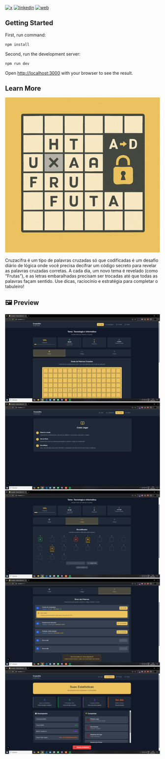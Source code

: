 [![x](https://img.shields.io/badge/X-000000?style=for-the-badge&logo=X&logoColor=white)](https://twitter.com/t_h_e_u)
[![linkedin](https://img.shields.io/badge/Linkedin-0A66C2?style=for-the-badge&logo=linkedin&logoColor=white)](https://www.linkedin.com/in/matheusgbatista/)
[![web](https://img.shields.io/badge/web-000000?style=for-the-badge&logo=web&logoColor=white)](https://t-heu.github.io)

## Getting Started

First, run command:

```bash
npm install
```

Second, run the development server:

```bash
npm run dev
```

Open [http://localhost:3000](http://localhost:3000) with your browser to see the result.

## Learn More

![Logo](docs/logo.png "logo")

Cruzacifra é um tipo de palavras cruzadas só que codificadas é um desafio diário de lógica onde você precisa decifrar um código secreto para revelar as palavras cruzadas corretas. A cada dia, um novo tema é revelado (como “Frutas”), e as letras embaralhadas precisam ser trocadas até que todas as palavras façam sentido. Use dicas, raciocínio e estratégia para completar o tabuleiro!

## 🖼️ Preview
![Screen 1](docs/preview.png "Screen 1")
![Screen 2](docs/image.png "Screen 2")
![Screen 2](docs/image1.png "Screen 2")
![Screen 3](docs/image2.png "Screen 3")
![Screen 3](docs/image3.png "Screen 3")
